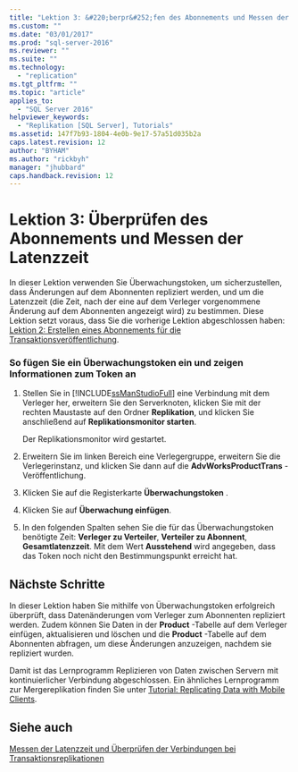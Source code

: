 ```yaml
---
title: "Lektion 3: &#220;berpr&#252;fen des Abonnements und Messen der Latenzzeit | Microsoft Docs"
ms.custom: ""
ms.date: "03/01/2017"
ms.prod: "sql-server-2016"
ms.reviewer: ""
ms.suite: ""
ms.technology: 
  - "replication"
ms.tgt_pltfrm: ""
ms.topic: "article"
applies_to: 
  - "SQL Server 2016"
helpviewer_keywords: 
  - "Replikation [SQL Server], Tutorials"
ms.assetid: 147f7b93-1804-4e0b-9e17-57a51d035b2a
caps.latest.revision: 12
author: "BYHAM"
ms.author: "rickbyh"
manager: "jhubbard"
caps.handback.revision: 12
---
```

# Lektion 3: &#220;berpr&#252;fen des Abonnements und Messen der Latenzzeit
In dieser Lektion verwenden Sie Überwachungstoken, um sicherzustellen, dass Änderungen auf dem Abonnenten repliziert werden, und um die Latenzzeit (die Zeit, nach der eine auf dem Verleger vorgenommene Änderung auf dem Abonnenten angezeigt wird) zu bestimmen. Diese Lektion setzt voraus, dass Sie die vorherige Lektion abgeschlossen haben: [Lektion 2: Erstellen eines Abonnements für die Transaktionsveröffentlichung](../../relational-databases/replication/lesson-2-creating-a-subscription-to-the-transactional-publication.md).  
  
### So fügen Sie ein Überwachungstoken ein und zeigen Informationen zum Token an  
  
1.  Stellen Sie in [!INCLUDE[ssManStudioFull](../../includes/ssmanstudiofull-md.md)] eine Verbindung mit dem Verleger her, erweitern Sie den Serverknoten, klicken Sie mit der rechten Maustaste auf den Ordner **Replikation**, und klicken Sie anschließend auf **Replikationsmonitor starten**.  
  
    Der Replikationsmonitor wird gestartet.  
  
2.  Erweitern Sie im linken Bereich eine Verlegergruppe, erweitern Sie die Verlegerinstanz, und klicken Sie dann auf die **AdvWorksProductTrans** -Veröffentlichung.  
  
3.  Klicken Sie auf die Registerkarte **Überwachungstoken** .  
  
4.  Klicken Sie auf **Überwachung einfügen**.  
  
5.  In den folgenden Spalten sehen Sie die für das Überwachungstoken benötigte Zeit: **Verleger zu Verteiler**, **Verteiler zu Abonnent**, **Gesamtlatenzzeit**. Mit dem Wert **Ausstehend** wird angegeben, dass das Token noch nicht den Bestimmungspunkt erreicht hat.  
  
## Nächste Schritte  
In dieser Lektion haben Sie mithilfe von Überwachungstoken erfolgreich überprüft, dass Datenänderungen vom Verleger zum Abonnenten repliziert werden. Zudem können Sie Daten in der **Product** -Tabelle auf dem Verleger einfügen, aktualisieren und löschen und die **Product** -Tabelle auf dem Abonnenten abfragen, um diese Änderungen anzuzeigen, nachdem sie repliziert wurden.  
  
Damit ist das Lernprogramm Replizieren von Daten zwischen Servern mit kontinuierlicher Verbindung abgeschlossen. Ein ähnliches Lernprogramm zur Mergereplikation finden Sie unter [Tutorial: Replicating Data with Mobile Clients](../../relational-databases/replication/tutorial-replicating-data-with-mobile-clients.md).  
  
## Siehe auch  
[Messen der Latenzzeit und Überprüfen der Verbindungen bei Transaktionsreplikationen](../../relational-databases/replication/monitor/measure-latency-and-validate-connections-for-transactional-replication.md)  
  
  
  
